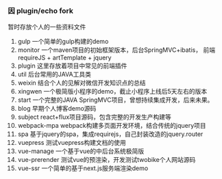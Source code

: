 ### 因 plugin/echo fork


暂时存放个人的一些资料文件

1. gulp 一个简单的gulp构建的demo
2. monitor 一个maven项目的初始框架版本，后台SpringMVC+ibatis， 前端requireJS + artTemplate + jquery
3. plugin 这里存放着项目中常见的前端插件
4. util 后台常用的JAVA工具类
5. weixin 结合个人的见解对微信开发知识点的总结
6. xingwen 一个极简版小程序的demo，截止小程序上线后5天左右的版本
7. start 一个完整的JAVA SpringMVC项目，曾想持续集成开发，后来未果。
8. blog 早期个人博客demo源码
9. subject react+flux项目源码，包含完整的开发生产构建等
10. webpack-mpa webpack构建多页面开发环境，结合传统的jquery项目
11. spa 基于jquery的spa，集成requirejs，自己封装改造的jquery.router
12. vuepress 测试vuepress构建文档的使用
13. vue-manage 一个基于vue的中后台系统极简版
14. vue-prerender 测试vue的预渲染，开发测试twobike个人网站源码
15. vue-ssr 一个简单的基于next.js服务端渲染demo
